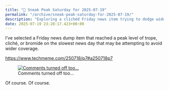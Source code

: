 ```yaml
---
title: "🔮 Sneak Peak Saturday for 2025-07-19"
permalink: "/archive/sneak-peak-saturday-for-2025-07-19/"
description: "Exploring a clichéd Friday news item trying to dodge widespread attention"
date: 2025-07-19 23:28:17.423+00:00
---
```


<p>
 I’ve selected a Friday news dump item that reached a peak level of trope, cliché, or bromide on the slowest news day that may be attempting to avoid wider coverage.
</p>
<p>
 <a href="https://www.techmeme.com/250718/p7#a250718p7" rel="noopener noreferrer nofollow" target="_blank">
  https://www.techmeme.com/250718/p7#a250718p7
 </a>
</p>
<figure>
 <a href="https://www.linkedin.com/posts/joel-kaplan-63905618_europe-is-heading-down-the-wrong-path-on-activity-7351928745668055042-XuF7/" rel="noopener noreferrer" target="_blank">
  <img alt="Comments turned off too..." draggable="false" src="https://assets.buttondown.email/images/607f58cd-cae8-482e-9ba3-0a69475d6c32.png?w=960&amp;fit=max"/>
 </a>
 <figcaption>
  Comments turned off too...
 </figcaption>
</figure>
<p>
 Of course. Of course.
</p>
